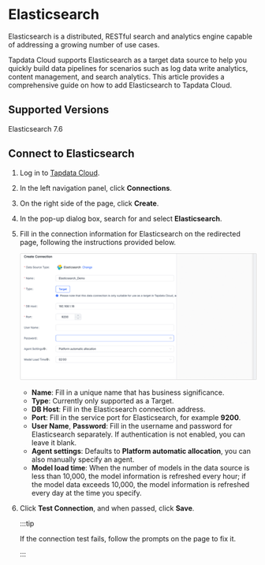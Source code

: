 # Elasticsearch

Elasticsearch is a distributed, RESTful search and analytics engine capable of addressing a growing number of use cases.

Tapdata Cloud supports Elasticsearch as a target data source to help you quickly build data pipelines for scenarios such as log data write analytics, content management, and search analytics.  This article provides a comprehensive guide on how to add Elasticsearch to Tapdata Cloud.

## Supported Versions

Elasticsearch 7.6

## Connect to Elasticsearch

1. Log in to [Tapdata Cloud](https://cloud.tapdata.io/).

2. In the left navigation panel, click **Connections**.

3. On the right side of the page, click **Create**.

4. In the pop-up dialog box, search for and select **Elasticsearch**.

5. Fill in the connection information for Elasticsearch on the redirected page, following the instructions provided below.

   ![Elastic Connection Example](../../images/elasticsearch_connection_setting.png)

   * **Name**: Fill in a unique name that has business significance.
   * **Type**: Currently only supported as a Target.
   * **DB Host**: Fill in the Elasticsearch connection address.
   * **Port**: Fill in the service port for Elasticsearch, for example **9200**.
   * **User Name**, **Password**: Fill in the username and password for Elasticsearch separately. If authentication is not enabled, you can leave it blank.
   * **Agent settings**: Defaults to **Platform automatic allocation**, you can also manually specify an agent.
   * **Model load time**: When the number of models in the data source is less than 10,000, the model information is refreshed every hour; if the model data exceeds 10,000, the model information is refreshed every day at the time you specify.

6. Click **Test Connection**, and when passed, click **Save**.

   :::tip

   If the connection test fails, follow the prompts on the page to fix it.

   :::


